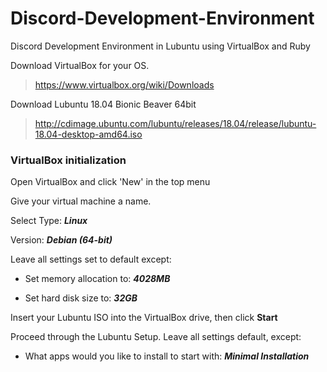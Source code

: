 # Discord-Development-Environment
Discord Development Environment in Lubuntu using VirtualBox and Ruby

Download VirtualBox for your OS. 

>https://www.virtualbox.org/wiki/Downloads

Download Lubuntu 18.04 Bionic Beaver 64bit
>http://cdimage.ubuntu.com/lubuntu/releases/18.04/release/lubuntu-18.04-desktop-amd64.iso

### VirtualBox initialization
Open VirtualBox and click 'New' in the top menu

Give your virtual machine a name. 

  Select Type: ***Linux***

  Version: ***Debian (64-bit)***

Leave all settings set to default except:

* Set memory allocation to: ***4028MB***

* Set hard disk size to: ***32GB***

Insert your Lubuntu ISO into the VirtualBox drive, then click __Start__

Proceed through the Lubuntu Setup. Leave all settings default, except:
* What apps would you like to install to start with: ***Minimal Installation***


